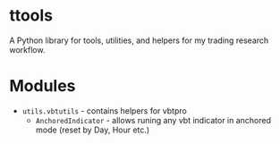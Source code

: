 # ttools
A Python library for tools, utilities, and helpers for my trading research workflow.

# Modules

- `utils.vbtutils` - contains helpers for vbtpro
  - `AnchoredIndicator` - allows runing any vbt indicator in anchored mode (reset by Day, Hour etc.)
